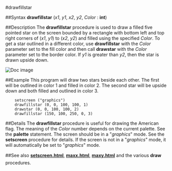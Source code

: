 
#drawfillstar

##Syntax
**drawfillstar** (_x1_, _y1_, _x2_, _y2_, _Color_ : **int**)



##Description
The **drawfillstar** procedure is used to draw a filled five pointed star on the screen bounded by a rectangle with bottom left and top right corners of (_x1_, _y1_) to (_x2_, _y2_) and filled using the specified _Color_. To get a star outlined in a different color, use **drawfillstar** with the _Color_ parameter set to the fill color and then call **drawstar** with the _Color_ parameter set to the border color. If _y1_ is greater than _y2_, then the star is drawn upside down.

![Doc image](drawfillstar01.gif)


##Example
This program will draw two stars beside each other. The first will be outlined in color 1 and filled in color 2. The second star will be upside down and both filled and outlined in color 3.


        setscreen ("graphics")
        drawfillstar (0, 0, 100, 100, 1)
        drawstar (0, 0, 100, 100, 2)
        drawfillstar (150, 100, 250, 0, 3)
##Details
The **drawfillstar** procedure is useful for drawing the American flag.
The meaning of the _Color_ number depends on the current palette. See the **palette** statement.
The screen should be in a "_graphics_" mode. See the **setscreen** procedure for details. If the screen is not in a "_graphics_" mode, it will automatically be set to "_graphics_" mode.



##See also
**[setscreen.html](setscreen)**, **[maxx.html](maxx)**, **[maxy.html](maxy)** and the various **draw&#133;** procedures. 


